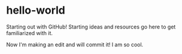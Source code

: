 # hello-world
Starting out with GitHub! Starting ideas and resources go here to get familiarized with it.

Now I'm making an edit and will commit it! I am so cool.
